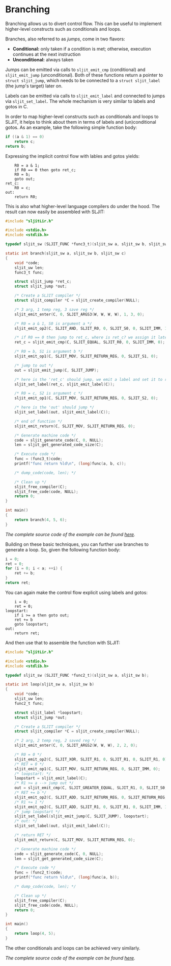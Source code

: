 # Branching

Branching allows us to divert control flow. This can be useful to implement higher-level constructs such as conditionals and loops.

Branches, also referred to as *jumps*, come in two flavors:

- **Conditional:** only taken if a condition is met; otherwise, execution continues at the next instruction
- **Unconditional:** always taken

Jumps can be emitted via calls to `sljit_emit_cmp` (conditional) and `sljit_emit_jump` (unconditional). Both of these functions return a pointer to `struct sljit_jump`, which needs to be connected to a `struct sljit_label` (the jump's target) later on.

Labels can be emitted via calls to `sljit_emit_label` and connected to jumps via `sljit_set_label`. The whole mechanism is very similar to labels and gotos in C.

In order to map higher-level constructs such as conditionals and loops to SLJIT, it helps to think about them in terms of labels and (un)conditional gotos. As an example, take the following simple function body:

```c
if ((a & 1) == 0)
    return c;
return b;
```

Expressing the implicit control flow with lables and gotos yields:


```
    R0 = a & 1;
    if R0 == 0 then goto ret_c;
    R0 = b;
    goto out;
ret_c:
    R0 = c;
out:
    return R0;
```

This is also what higher-level language compilers do under the hood. The result can now easily be assembled with SLJIT:

```c
#include "sljitLir.h"

#include <stdio.h>
#include <stdlib.h>

typedef sljit_sw (SLJIT_FUNC *func3_t)(sljit_sw a, sljit_sw b, sljit_sw c);

static int branch(sljit_sw a, sljit_sw b, sljit_sw c)
{
	void *code;
	sljit_uw len;
	func3_t func;

	struct sljit_jump *ret_c;
	struct sljit_jump *out;

	/* Create a SLJIT compiler */
	struct sljit_compiler *C = sljit_create_compiler(NULL);

	/* 3 arg, 1 temp reg, 3 save reg */
	sljit_emit_enter(C, 0, SLJIT_ARGS3(W, W, W, W), 1, 3, 0);

	/* R0 = a & 1, S0 is argument a */
	sljit_emit_op2(C, SLJIT_AND, SLJIT_R0, 0, SLJIT_S0, 0, SLJIT_IMM, 1);

	/* if R0 == 0 then jump to ret_c, where is ret_c? we assign it later */
	ret_c = sljit_emit_cmp(C, SLJIT_EQUAL, SLJIT_R0, 0, SLJIT_IMM, 0);

	/* R0 = b, S1 is argument b */
	sljit_emit_op1(C, SLJIT_MOV, SLJIT_RETURN_REG, 0, SLJIT_S1, 0);

	/* jump to out */
	out = sljit_emit_jump(C, SLJIT_JUMP);

	/* here is the 'ret_c' should jump, we emit a label and set it to ret_c */
	sljit_set_label(ret_c, sljit_emit_label(C));

	/* R0 = c, S2 is argument c */
	sljit_emit_op1(C, SLJIT_MOV, SLJIT_RETURN_REG, 0, SLJIT_S2, 0);

	/* here is the 'out' should jump */
	sljit_set_label(out, sljit_emit_label(C));

	/* end of function */
	sljit_emit_return(C, SLJIT_MOV, SLJIT_RETURN_REG, 0);

	/* Generate machine code */
	code = sljit_generate_code(C, 0, NULL);
	len = sljit_get_generated_code_size(C);

	/* Execute code */
	func = (func3_t)code;
	printf("func return %ld\n", (long)func(a, b, c));

	/* dump_code(code, len); */

	/* Clean up */
	sljit_free_compiler(C);
	sljit_free_code(code, NULL);
	return 0;
}

int main()
{
	return branch(4, 5, 6);
}
```

*The complete source code of the example can be found [here](sources/branch.c).*

Building on these basic techniques, you can further use branches to generate a loop. So, given the following function body:

```c
i = 0;
ret = 0;
for (i = 0; i < a; ++i) {
    ret += b;
}
return ret;
```

You can again make the control flow explicit using labels and gotos:


```
    i = 0;
    ret = 0;
loopstart:
    if i >= a then goto out;
    ret += b
    goto loopstart;
out:
    return ret;
```

And then use that to assemble the function with SLJIT:

```c
#include "sljitLir.h"

#include <stdio.h>
#include <stdlib.h>

typedef sljit_sw (SLJIT_FUNC *func2_t)(sljit_sw a, sljit_sw b);

static int loop(sljit_sw a, sljit_sw b)
{
	void *code;
	sljit_uw len;
	func2_t func;

	struct sljit_label *loopstart;
	struct sljit_jump *out;

	/* Create a SLJIT compiler */
	struct sljit_compiler *C = sljit_create_compiler(NULL);

	/* 2 arg, 2 temp reg, 2 saved reg */
	sljit_emit_enter(C, 0, SLJIT_ARGS2(W, W, W), 2, 2, 0);

	/* R0 = 0 */
	sljit_emit_op2(C, SLJIT_XOR, SLJIT_R1, 0, SLJIT_R1, 0, SLJIT_R1, 0);
	/* RET = 0 */
	sljit_emit_op1(C, SLJIT_MOV, SLJIT_RETURN_REG, 0, SLJIT_IMM, 0);
	/* loopstart: */
	loopstart = sljit_emit_label(C);
	/* R1 >= a --> jump out */
	out = sljit_emit_cmp(C, SLJIT_GREATER_EQUAL, SLJIT_R1, 0, SLJIT_S0, 0);
	/* RET += b */
	sljit_emit_op2(C, SLJIT_ADD, SLJIT_RETURN_REG, 0, SLJIT_RETURN_REG, 0, SLJIT_S1, 0);
	/* R1 += 1 */
	sljit_emit_op2(C, SLJIT_ADD, SLJIT_R1, 0, SLJIT_R1, 0, SLJIT_IMM, 1);
	/* jump loopstart */
	sljit_set_label(sljit_emit_jump(C, SLJIT_JUMP), loopstart);
	/* out: */
	sljit_set_label(out, sljit_emit_label(C));

	/* return RET */
	sljit_emit_return(C, SLJIT_MOV, SLJIT_RETURN_REG, 0);

	/* Generate machine code */
	code = sljit_generate_code(C, 0, NULL);
	len = sljit_get_generated_code_size(C);

	/* Execute code */
	func = (func2_t)code;
	printf("func return %ld\n", (long)func(a, b));

	/* dump_code(code, len); */

	/* Clean up */
	sljit_free_compiler(C);
	sljit_free_code(code, NULL);
	return 0;
}

int main()
{
	return loop(4, 5);
}
```

The other conditionals and loops can be achieved very similarly.

*The complete source code of the example can be found [here](sources/loop.c).*
